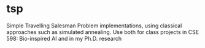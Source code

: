 # tsp
Simple Travelling Salesman Problem implementations, using classical approaches such as simulated annealing. Use both for class projects in CSE 598: Bio-inspired AI and in my Ph.D. research
